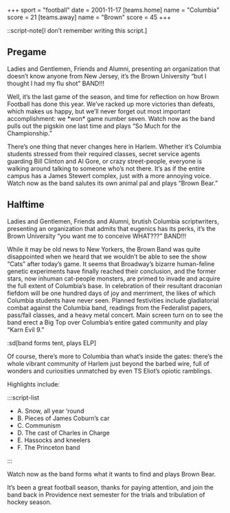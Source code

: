 +++
sport = "football"
date = 2001-11-17
[teams.home]
name = "Columbia"
score = 21
[teams.away]
name = "Brown"
score = 45
+++

::script-note[I don’t remember writing this script.]

## Pregame

Ladies and Gentlemen, Friends and Alumni, presenting an organization that doesn’t know anyone from New Jersey, it’s the Brown University “but I thought I had my flu shot” BAND!!!

Well, it’s the last game of the season, and time for reflection on how Brown Football has done this year. We’ve racked up more victories than defeats, which makes us happy, but we’ll never forget out most important accomplishment: we \*won\* game number seven. Watch now as the band pulls out the pigskin one last time and plays “So Much for the Championship.”

There’s one thing that never changes here in Harlem. Whether it’s Columbia students stressed from their required classes, secret service agents guarding Bill Clinton and Al Gore, or crazy street-people, everyone is walking around talking to someone who’s not there. It’s as if the entire campus has a James Stewert complex, just with a more annoying voice. Watch now as the band salutes its own animal pal and plays “Brown Bear.”

## Halftime

Ladies and Gentlemen, Friends and Alumni, brutish Columbia scriptwriters, presenting an organization that admits that eugenics has its perks, it’s the Brown University “you want me to conceive WHAT???” BAND!!!

While it may be old news to New Yorkers, the Brown Band was quite disappointed when we heard that we wouldn’t be able to see the show “Cats” after today’s game. It seems that Broadway’s bizarre human-feline genetic experiments have finally reached their conclusion, and the former stars, now inhuman cat-people monsters, are primed to invade and acquire the full extent of Columbia’s base. In celebration of their resultant draconian fiefdom will be one hundred days of joy and merriment, the likes of which Columbia students have never seen. Planned festivities include gladiatorial combat against the Columbia band, readings from the Federalist papers, pass/fail classes, and a heavy metal concert. Main screen turn on to see the band erect a Big Top over Columbia’s entire gated community and play “Karn Evil 9.”

:sd[band forms tent, plays ELP]

Of course, there’s more to Columbia than what’s inside the gates: there’s the whole vibrant community of Harlem just beyond the barbed wire, full of wonders and curiosities unmatched by even TS Eliot’s opiotic ramblings.

Highlights include:

:::script-list

- A. Snow, all year ‘round
- B. Pieces of James Coburn’s car
- C. Communism
- D. The cast of Charles in Charge
- E. Hassocks and kneelers
- F. The Princeton band

:::

Watch now as the band forms what it wants to find and plays Brown Bear.

It’s been a great football season, thanks for paying attention, and join the band back in Providence next semester for the trials and tribulation of hockey season.
